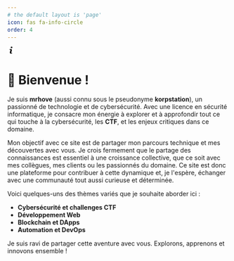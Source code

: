 ```yaml
---
# the default layout is 'page'
icon: fas fa-info-circle
order: 4
---
```


![Hero image](/assets/img/info.png)

# 👋 Bienvenue !

Je suis **mrhove** (aussi connu sous le pseudonyme **korpstation**), un passionné de technologie et de cybersécurité. Avec une licence en sécurité informatique, je consacre mon énergie à explorer et à approfondir tout ce qui touche à la cybersécurité, les **CTF**, et les enjeux critiques dans ce domaine.

Mon objectif avec ce site est de partager mon parcours technique et mes découvertes avec vous. Je crois fermement que le partage des connaissances est essentiel à une croissance collective, que ce soit avec mes collègues, mes clients ou les passionnés du domaine. Ce site est donc une plateforme pour contribuer à cette dynamique et, je l'espère, échanger avec une communauté tout aussi curieuse et déterminée.

Voici quelques-uns des thèmes variés que je souhaite aborder ici :

* **Cybersécurité et challenges CTF** 
* **Développement Web**
* **Blockchain et DApps**
* **Automation et DevOps**


Je suis ravi de partager cette aventure avec vous. Explorons, apprenons et innovons ensemble !